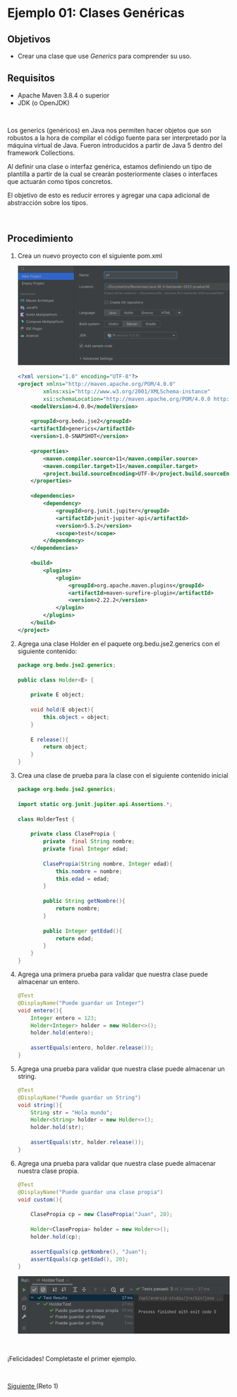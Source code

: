 # Ejemplo 01: Clases Genéricas

## Objetivos

* Crear una clase que use _Generics_ para comprender su uso.

## Requisitos

- Apache Maven 3.8.4 o superior
- JDK (o OpenJDK)

<br/>

Los generics (genéricos) en Java nos permiten hacer objetos que son robustos a la hora de compilar el código fuente para ser interpretado por la máquina virtual de Java. Fueron introducidos a partir de Java 5 dentro del framework Collections.

Al definir una clase o interfaz genérica,  estamos definiendo un tipo de plantilla a partir de la cual se crearán posteriormente clases o interfaces que actuarán como tipos concretos.

El objetivo de esto es reducir errores y agregar una capa adicional de abstracción sobre los tipos.


<br/>

## Procedimiento

1. Crea un nuevo proyecto con el siguiente pom.xml

    ![Crear proyecto](./img/img_02.png)


    ```xml
    <?xml version="1.0" encoding="UTF-8"?>
    <project xmlns="http://maven.apache.org/POM/4.0.0"
            xmlns:xsi="http://www.w3.org/2001/XMLSchema-instance"
            xsi:schemaLocation="http://maven.apache.org/POM/4.0.0 http://maven.apache.org/xsd/maven-4.0.0.xsd">
        <modelVersion>4.0.0</modelVersion>

        <groupId>org.bedu.jse2</groupId>
        <artifactId>generics</artifactId>
        <version>1.0-SNAPSHOT</version>

        <properties>
            <maven.compiler.source>11</maven.compiler.source>
            <maven.compiler.target>11</maven.compiler.target>
            <project.build.sourceEncoding>UTF-8</project.build.sourceEncoding>
        </properties>

        <dependencies>
            <dependency>
                <groupId>org.junit.jupiter</groupId>
                <artifactId>junit-jupiter-api</artifactId>
                <version>5.5.2</version>
                <scope>test</scope>
            </dependency>
        </dependencies>

        <build>
            <plugins>
                <plugin>
                    <groupId>org.apache.maven.plugins</groupId>
                    <artifactId>maven-surefire-plugin</artifactId>
                    <version>2.22.2</version>
                </plugin>
            </plugins>
        </build>
    </project>
    ```

2. Agrega una clase Holder en el paquete org.bedu.jse2.generics con el siguiente contenido:

    ```java
    package org.bedu.jse2.generics;

    public class Holder<E> {

        private E object;

        void hold(E object){
            this.object = object;
        }

        E release(){
            return object;
        }
    }
    ```

3. Crea una clase de prueba para la clase con el siguiente contenido inicial
    
    ```java
    package org.bedu.jse2.generics;

    import static org.junit.jupiter.api.Assertions.*;

    class HolderTest {

        private class ClasePropia {
            private  final String nombre;
            private final Integer edad;

            ClasePropia(String nombre, Integer edad){
                this.nombre = nombre;
                this.edad = edad;
            }

            public String getNombre(){
                return nombre;
            }

            public Integer getEdad(){
                return edad;
            }
        }
    }
    ```

4. Agrega una primera prueba para validar que nuestra clase puede almacenar un entero.
    
    ```java
    @Test
    @DisplayName("Puede guardar un Integer")
    void entero(){
        Integer entero = 123;
        Holder<Integer> holder = new Holder<>();
        holder.hold(entero);

        assertEquals(entero, holder.release());
    }
    ```
5. Agrega una prueba para validar que nuestra clase puede almacenar un string.

    ```java
    @Test
    @DisplayName("Puede guardar un String")
    void string(){
        String str = "Hola mundo";
        Holder<String> holder = new Holder<>();
        holder.hold(str);

        assertEquals(str, holder.release());
    }
    ```

6. Agrega una prueba para validar que nuestra clase puede almacenar nuestra clase propia.

    ```java
    @Test
    @DisplayName("Puede guardar una clase propia")
    void custom(){

        ClasePropia cp = new ClasePropia("Juan", 20);

        Holder<ClasePropia> holder = new Holder<>();
        holder.hold(cp);

        assertEquals(cp.getNombre(), "Juan");
        assertEquals(cp.getEdad(), 20);
    }
    ```

    ![Prueba](./img/img_01.png)

<br/>

¡Felicidades! Completaste el primer ejemplo.

<br/>

[Siguiente ](../Reto-01/Readme.md)(Reto 1)